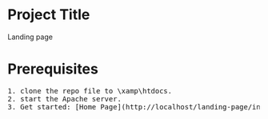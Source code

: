 # Project Title
Landing page

# Prerequisites
<pre>
1. clone the repo file to \xamp\htdocs.
2. start the Apache server.
3. Get started: [Home Page](http://localhost/landing-page/index.html).
</pre>

